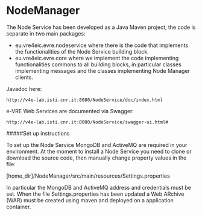 # NodeManager
The Node Service has been developed as a Java Maven project, the code is separate in two main packages:

* eu.vre4eic.evre.nodeservice where there is the code that implements the functionalities of the Node Service building block.
* eu.vre4eic.evre.core where we implement the code implementing functionalities commons to all building blocks, in  particular  classes implementing messages and the classes implementing Node Manager clients. 

Javadoc here:

	http://v4e-lab.isti.cnr.it:8080/NodeService/doc/index.html

e-VRE Web Services are documented via Swagger:

	http://v4e-lab.isti.cnr.it:8080/NodeService/swagger-ui.html#
	
#####Set up instructions

To set up the Node Service MongoDB and ActiveMQ are required in your environment. 
At the moment to install a Node Service you need to clone or download the source code, then manually change property values in the file:

[home_dir]/NodeManager/src/main/resources/Settings.properties

In particular the MongoDB and ActiveMQ address and credentials must be set. 
When the file Settings.properties has been updated a Web ARchive (WAR) must be created using maven and deployed on a application container.
